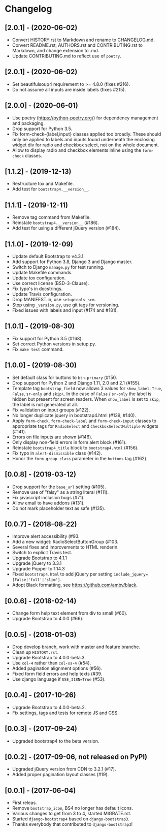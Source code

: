 # Changelog

## [2.0.1] - (2020-06-02)

- Convert HISTORY.rst to Markdown and rename to CHANGELOG.md.
- Convert README.rst, AUTHORS.rst and CONTRIBUTING.rst to Markdown, and change extension to .md.
- Update CONTRIBUTING.md to reflect use of `poetry`.

## [2.0.1] - (2020-06-02)

-   Set beautifulsoup4 requirement to \>= 4.8.0 (fixes #216).
-   Do not assume all inputs are inside labels (fixes #215).

## [2.0.0] - (2020-06-01)

-   Use poetry (<https://python-poetry.org/>) for dependency management and packaging.
-   Drop support for Python 3.5.
-   Fix form-check-{label,input} classes applied too broadly. These should only be applied to labels and inputs found underneath the enclosing widget div for radio and checkbox select, not on the whole document.
-   Allow to display radio and checkbox elements inline using the `form-check` classes.

## [1.1.2] - (2019-12-13)

-   Restructure tox and Makefile.
-   Add test for `bootstrap4.__version__`.

## [1.1.1] - (2019-12-11)

-   Remove tag command from Makefile.
-   Reinstate `bootstrap4.__version__` (#186).
-   Add test for using a different jQuery version (#184).

## [1.1.0] - (2019-12-09)

-   Update default Bootstrap to v4.3.1.
-   Add support for Python 3.8, Django 3 and Django master.
-   Switch to Django `manage.py` for test running.
-   Update Makefile commands.
-   Update tox configuration.
-   Use correct license (BSD-3-Clause).
-   Fix typo's in docstrings.
-   Update Travis configuration.
-   Drop MANIFEST.in, use `setuptools_scm`.
-   Stop using `_version.py`, use git tags for versioning.
-   Fixed issues with labels and input (#174 and #181).

## [1.0.1] - (2019-08-30)

-   Fix support for Python 3.5 (#168).
-   Set correct Python versions in setup.py.
-   Fix `make test` command.

## [1.0.0] - (2019-08-30)

-   Set default class for buttons to `btn-primary` (#150.
-   Drop support for Python 2 and Django 1.11, 2.0 and 2.1 (#155).
-   Template tag `bootstrap_field` now allows 3 values for `show_label`: `True`, `False`, `sr-only` and `skip\`. In the case of `False` / `sr-only` the label is hidden but present for screen readers. When `show_label` is set to `skip`, the label is not generated at all.
-   Fix validation on input groups (#122).
-   No longer duplicate jquery in bootstrap4.html (#139, #140).
-   Apply `form-check`, `form-check-label` and `form-check-input` classes to appropriate tags for `RadioSelect` and `CheckboxSelectMultiple` widgets (#141).
-   Errors on file inputs are shown (#146).
-   Only display non-field errors in form alert block (#161).
-   Reinstate `bootstrap4_title` block to `bootstrap4.html` (#156).
-   Fix typo in `alert-dismissible` class (#142).
-   Honor the `form_group_class` parameter in the `buttons` tag (#162).

## [0.0.8] - (2019-03-12)

-   Drop support for the `base_url` setting (#105).
-   Remove use of \"falsy\" as a string literal (#111).
-   Fix javascript inclusion bugs (#71).
-   Allow email to have addons (#131).
-   Do not mark placeholder text as safe (#135).

## [0.0.7] - (2018-08-22)

-   Improve alert accessibility (#93.
-   Add a new widget: RadioSelectButtonGroup (#103.
-   Several fixes and improvements to HTML renderin.
-   Switch to explicit Travis test.
-   Upgrade Bootstrap to 4.1.1
-   Upgrade jQuery to 3.3.1
-   Upgrade Popper to 1.14.3
-   Fixed `bootstrap4.html` to add jQuery per setting `include_jquery=[False|'full'|'slim']`.
-   Adopt Black formatting, see <https://github.com/ambv/black>.

## [0.0.6] - (2018-02-14)

-   Change form help text element from div to small (#60).
-   Upgrade Bootstrap to 4.0.0 (#66).

## [0.0.5] - (2018-01-03)

-   Drop develop branch, work with master and feature branche.
-   Clean up `HISTORY.rst`.
-   Upgrade Bootstrap to 4.0.0-beta.3.
-   Use `col-4` rather than `col-xs-4` (#54).
-   Added pagination alignment options (#56).
-   Fixed form field errors and help texts (#39.
-   Use django language if `USE_I18N=True` (#53).

## [0.0.4] - (2017-10-26)

-   Upgrade Bootstrap to 4.0.0-beta.2.
-   Fix settings, tags and tests for remote JS and CSS.

## [0.0.3] - (2017-09-24)

-   Upgraded bootstrap4 to the beta version.

## [0.0.2] - (2017-09-06, not released on PyPI)

-   Upgraded jQuery version from CDN to 3.2.1 (#17).
-   Added proper pagination layout classes (#19).

## [0.0.1] - (2017-06-04)

-   First releas.
-   Remove `bootstrap_icon`, BS4 no longer has default icons.
-   Various changes to get from 3 to 4, started MIGRATE.rst.
-   Started `django-bootstrap4` based on `django-bootstrap3`.
-   Thanks everybody that contributed to `django-bootstrap3`!